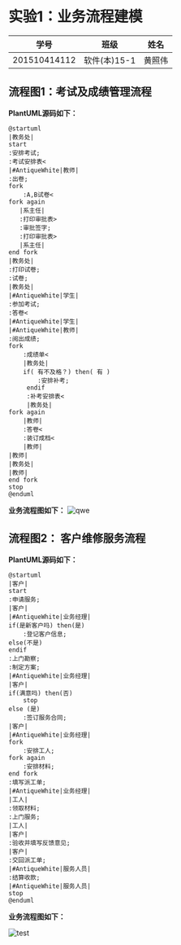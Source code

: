 # 实验1：业务流程建模
|学号|班级|姓名|
|:-------:|:-------------:|:----------:|
|201510414112|软件(本)15-1|黄照伟|

## 流程图1：考试及成绩管理流程

**PlantUML源码如下：**

``` flow1
@startuml
|教务处|
start
:安排考试;
:考试安排表<
|#AntiqueWhite|教师|
:出卷;
fork
    :A,B试卷<
fork again
   |系主任|
   :打印审批表>
   :审批签字;
   :打印审批表>
   |系主任|
end fork
|教务处|
:打印试卷;
:试卷;
|教务处|
|#AntiqueWhite|学生|
:参加考试;
:答卷<
|#AntiqueWhite|学生|
|#AntiqueWhite|教师|
:阅出成绩;
fork
    :成绩单<
    |教务处|
    if( 有不及格？) then( 有 )
        :安排补考;
     endif
     :补考安排表<
     |教务处|
fork again
    |教师|
    :答卷<
    :装订成档<
    |教师|
|教师|
|教务处|
|教师|
end fork
stop
@enduml
```

**业务流程图如下：**
![qwe](1.png)


## 流程图2： 客户维修服务流程

**PlantUML源码如下：**

``` flow2
@startuml
|客户|
start
:申请服务;
|客户|
|#AntiqueWhite|业务经理|
if(是新客户吗) then(是)
    :登记客户信息;
else(不是)
endif
:上门勘察;
:制定方案;
|#AntiqueWhite|业务经理|
|客户|
if(满意吗) then(否)
    stop
else (是)
    :签订服务合同;
|客户|
|#AntiqueWhite|业务经理|
fork
    :安排工人;
fork again
    :安排材料;
end fork
:填写派工单;
|#AntiqueWhite|业务经理|
|工人|
:领取材料;
:上门服务;
|工人|
|客户|
:验收并填写反馈意见;
|客户|
:交回派工单;
|#AntiqueWhite|服务人员|
:结算收款;
|#AntiqueWhite|服务人员|
stop
@enduml
```

**业务流程图如下：**

![test](2.png)
